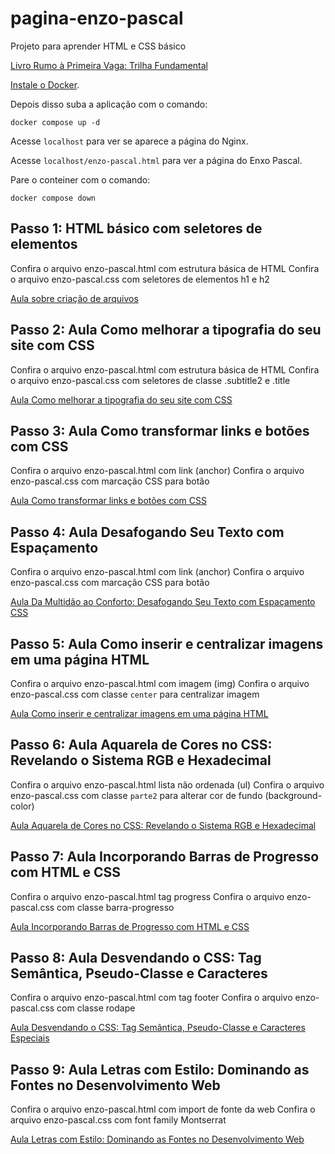 # pagina-enzo-pascal
Projeto para aprender HTML e CSS básico

[Livro Rumo à Primeira Vaga: Trilha Fundamental](https://l.dev.pro.br/ebook-rpv-trilha-fundamental)

[Instale o Docker](https://github.com/renzon/computer-init-setups/blob/main/wls2.sh#L25).

Depois disso suba a aplicação com o comando:

`docker compose up -d`

Acesse `localhost` para ver se aparece a página do Nginx.

Acesse `localhost/enzo-pascal.html` para ver a página do Enxo Pascal.

Pare o conteiner com o comando:

`docker compose down`


## Passo 1: HTML básico com seletores de elementos
Confira o arquivo enzo-pascal.html com estrutura básica de HTML
Confira o arquivo enzo-pascal.css com seletores de elementos h1 e h2

[Aula sobre criação de arquivos](https://l.dev.pro.br/css-enzo-pascal-1)

## Passo 2: Aula Como melhorar a tipografia do seu site com CSS
Confira o arquivo enzo-pascal.html com estrutura básica de HTML
Confira o arquivo enzo-pascal.css com seletores de classe .subtitle2 e .title

[Aula Como melhorar a tipografia do seu site com CSS](https://l.dev.pro.br/tipografia-css-enzo-pascal-2)

## Passo 3: Aula Como transformar links e botões com CSS
Confira o arquivo enzo-pascal.html com link (anchor)
Confira o arquivo enzo-pascal.css com marcação CSS para botão

[Aula Como transformar links e botões com CSS](https://l.dev.pro.br/ebook-rpv-links-e-botoes-css)

## Passo 4: Aula Desafogando Seu Texto com Espaçamento 
Confira o arquivo enzo-pascal.html com link (anchor)
Confira o arquivo enzo-pascal.css com marcação CSS para botão

[Aula Da Multidão ao Conforto: Desafogando Seu Texto com Espaçamento CSS](https://l.dev.pro.br/aula-espacamento-de-texto)

## Passo 5: Aula Como inserir e centralizar imagens em uma página HTML 
Confira o arquivo enzo-pascal.html com imagem (img)
Confira o arquivo enzo-pascal.css com classe `center` para centralizar imagem

[Aula Como inserir e centralizar imagens em uma página HTML](https://l.dev.pro.br/como-centralizar-imagem-html)

## Passo 6: Aula Aquarela de Cores no CSS: Revelando o Sistema RGB e Hexadecimal 
Confira o arquivo enzo-pascal.html lista não ordenada (ul)
Confira o arquivo enzo-pascal.css com classe `parte2` para alterar cor de fundo (background-color)

[Aula Aquarela de Cores no CSS: Revelando o Sistema RGB e Hexadecimal](https://l.dev.pro.br/cores-no-css)

## Passo 7: Aula Incorporando Barras de Progresso com HTML e CSS 
Confira o arquivo enzo-pascal.html tag progress
Confira o arquivo enzo-pascal.css com classe barra-progresso

[Aula Incorporando Barras de Progresso com HTML e CSS](https://l.dev.pro.br/barra-de-progresso)

## Passo 8: Aula Desvendando o CSS: Tag Semântica, Pseudo-Classe e Caracteres 
Confira o arquivo enzo-pascal.html com tag footer
Confira o arquivo enzo-pascal.css com classe rodape

[Aula Desvendando o CSS: Tag Semântica, Pseudo-Classe e Caracteres Especiais](https://l.dev.pro.br/tag-semantica)

## Passo 9: Aula Letras com Estilo: Dominando as Fontes no Desenvolvimento Web 
Confira o arquivo enzo-pascal.html com import de fonte da web
Confira o arquivo enzo-pascal.css com font family Montserrat

[Aula Letras com Estilo: Dominando as Fontes no Desenvolvimento Web](https://l.dev.pro.br/fontes-web)






